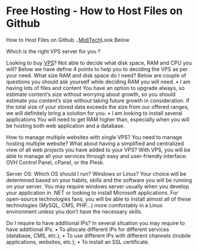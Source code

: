 # Free Hosting - How to Host Files on Github
How to Host Files on Github ..<a href="https://www.miditech.co.in/">MidiTech</a>Look Below

Which is the right VPS server for you ?

Looking to buy <a href="https://www.miditech.co.in/">VPS</a>? Not able to decide what disk space, RAM and CPU you will? Below we have define 4 points to help you to deciding the VPS as per your need.
What size RAM and disk space do I need?
Below are couple of questions you should ask yourself while deciding RAM you will need.
•	I am having lots of files and content
You have an option to upgrade always, so estimate content’s size without worrying about growth, so you should estimate you content’s size without taking future growth in consideration. If the total size of your stored data exceeds the size from our offered ranges, we will definitely bring a solution for you.
•	I am looking to install several applications
You will need to get RAM higher than, especially when you will be hosting both web application and a database.

How to manage multiple websites with single VPS?
You need to manage hosting multiple website? What about having a simplified and centralized view of all web projects you have added to your VPS? With VPS, you will be able to manage all your services through easy and user-friendly interface: OVH Control Panel, cPanel, or the Plesk.

Server OS: Which OS should I run? Windows or Linux?
Your choice will be determined based on your habits, skills and the software you will be running on your server.  You may require windows server usually when you develop your application in .NET or looking to install Microsoft applications. For open-source technologies fans, you will be able to install almost all of these technologies (MySQL, CMS, PHP...) more comfortably in a Linux environment unless you don’t have the necessary skills. 

Do I require to have additional IPs?
In several situation you may require to have additional IPs:
•	To allocate different IPs for different services (database, CMS, etc.);
•	To use different IPs with different channels (mobile applications, websites, etc.);
•	To install an SSL certificate.

